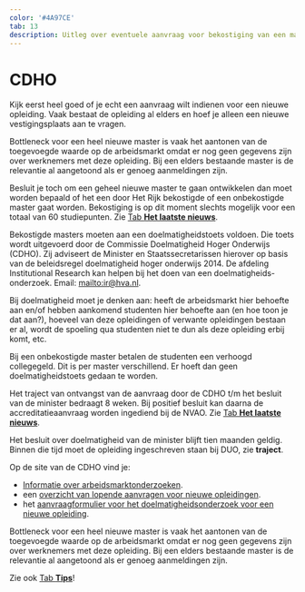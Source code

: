 ```yaml
---
color: '#4A97CE'
tab: 13
description: Uitleg over eventuele aanvraag voor bekostiging van een masteropleiding, het tijdpad en de rol van de Commissie Doelmatigheid Hoger Onderwijs.
---
```


# CDHO

Kijk eerst heel goed of je echt een aanvraag wilt indienen voor een nieuwe opleiding. Vaak bestaat de opleiding al elders en hoef je alleen een nieuwe vestigingsplaats aan te vragen.

Bottleneck voor een heel nieuwe master is vaak het aantonen van de toegevoegde waarde op de arbeidsmarkt omdat er nog geen gegevens zijn over werknemers met deze opleiding. Bij een elders bestaande master is de relevantie al aangetoond als er genoeg aanmeldingen zijn.

Besluit je toch om een geheel nieuwe master te gaan ontwikkelen dan moet worden bepaald of het een door Het Rijk bekostigde of een onbekostigde master gaat worden. Bekostiging is op dit moment slechts mogelijk voor een totaal van 60 studiepunten. Zie [Tab **Het laatste nieuws**](/laatste-nieuws.html).

Bekostigde masters moeten aan een doelmatigheidstoets voldoen. Die toets wordt uitgevoerd door de Commissie Doelmatigheid Hoger Onderwijs (CDHO). Zij adviseert de Minister en Staatssecretarissen hierover op basis van de beleidsregel doelmatigheid hoger onderwijs 2014. De afdeling Institutional Research kan helpen bij het doen van een doelmatigheids-onderzoek. Email: <mailto:ir@hva.nl>.

Bij doelmatigheid moet je denken aan: heeft de arbeidsmarkt hier behoefte aan en/of hebben aankomend studenten hier behoefte aan (en hoe toon je dat aan?), hoeveel van deze opleidingen of verwante opleidingen bestaan er al, wordt de spoeling qua studenten niet te dun als deze opleiding erbij komt, etc.

Bij een onbekostigde master betalen de studenten een verhoogd collegegeld. Dit is per master verschillend. Er hoeft dan geen doelmatigheidstoets gedaan te worden.

Het traject van ontvangst van de aanvraag door de CDHO t/m het besluit van de minister bedraagt 8 weken. Bij positief besluit kan daarna de accreditatieaanvraag worden ingediend bij de NVAO. Zie [Tab **Het laatste nieuws**](/laatste-nieuws.html).

Het besluit over doelmatigheid van de minister blijft tien maanden geldig. Binnen die tijd moet de opleiding ingeschreven staan bij DUO, zie **traject**.

Op de site van de CDHO vind je:

* [Informatie over arbeidsmarktonderzoeken](https://www.cdho.nl/kennisbank/).
* een [overzicht van lopende aanvragen voor nieuwe opleidingen](https://www.cdho.nl/aanvragen/).
* het [aanvraagformulier voor het doelmatigheidsonderzoek voor een nieuwe opleiding](https://www.cdho.nl/procedures/).

Bottleneck voor een heel nieuwe master is vaak het aantonen van de toegevoegde waarde op de arbeidsmarkt omdat er nog geen gegevens zijn over werknemers met deze opleiding. Bij een elders bestaande master is de relevantie al aangetoond als er genoeg aanmeldingen zijn.

Zie ook [Tab **Tips**](/tips.html)!
